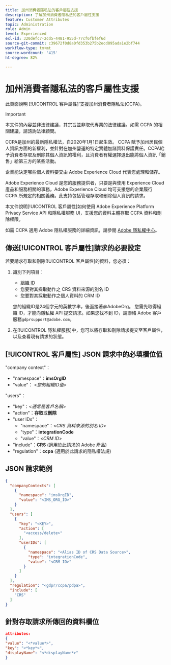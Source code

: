 ```yaml
---
title: 加州消費者隱私法的客戶屬性支援
description: 了解加州消費者隱私法的客戶屬性支援
feature: Customer Attributes
topic: Administration
role: Admin
level: Experienced
exl-id: 320defc7-2cd5-4481-955d-77cf6fbfef6d
source-git-commit: c39672f0d8a0fd353b275b2ecd095ada1e2bf744
workflow-type: tm+mt
source-wordcount: '415'
ht-degree: 82%

---
```


# 加州消費者隱私法的客戶屬性支援

此頁面說明 [!UICONTROL 客戶屬性]&#39;支援加州消費者隱私法(CCPA)。

>[!IMPORTANT]
>
>本文件的內容並非法律建議，其宗旨並非取代專業的法律建議。如需 CCPA 的相關建議，請諮詢法律顧問。

CCPA是加州的最新隱私權法，自2020年1月1日起生效。 CCPA 賦予加州居民個人資訊方面的新權利，並針對在加州營運的特定實體加諸資料保護責任。CCPA給予消費者存取及刪除其個人資訊的權利，且消費者有權選擇退出能將個人資訊「銷售」給第三方的某些活動。

企業能決定哪些個人資料要交由 Adobe Experience Cloud 代表您處理和儲存。

Adobe Experience Cloud 是您的服務提供者，只要是與使用 Experience Cloud 產品和服務相關的事務，Adobe Experience Cloud 均可支援您的企業履行 CCPA 所規定的相關義務。此支持包括管理存取和刪除個人資訊的請求。

本文件說明[!UICONTROL 客戶屬性]如何使用 Adobe Experience Platform Privacy Service API 和隱私權服務 UI，支援您的資料主體存取 CCPA 資料和刪除權限。

如需 CCPA 適用 Adobe 隱私權服務的詳細資訊，請參閱 [Adobe 隱私權中心](https://www.adobe.com/privacy/ccpa.html)。

## 傳送[!UICONTROL 客戶屬性]請求的必要設定

若要請求存取和刪除[!UICONTROL 客戶屬性]的資料，您必須：

1. 識別下列項目：

   * [組織 ID](../../administration/organizations.md)
   * 您要對其採取動作之 CRS 資料來源的別名 ID
   * 您要對其採取動作之個人資料的 CRM ID

   您的組織ID是24個字元的英數字串，後面接著@AdobeOrg。 您需先取得組織 ID，才能向隱私權 API 提交請求。如果您找不到 ID，請聯絡 Adobe 客戶服務`gdprsupport@adobe.com`。

1. 在[!UICONTROL 隱私權服務]中，您可以將存取和刪除請求提交至客戶屬性，以及查看現有請求的狀態。

## [!UICONTROL 客戶屬性] JSON 請求中的必填欄位值

&quot;company context&quot;：

* &quot;namespace&quot;：**imsOrgID**
* &quot;value&quot;： &lt;*您的組織ID值*>

&quot;users&quot;：

* &quot;key&quot;：&lt;*通常是客戶名稱*>
* &quot;action&quot;：**存取**&#x200B;或&#x200B;**刪除**
* &quot;user IDs&quot;：
   * &quot;namespace&quot;：&lt;*CRS 資料來源的別名 ID*>
   * &quot;type&quot;：**integrationCode**
   * &quot;value&quot;：&lt;*CRM ID*>
* &quot;include&quot;：**CRS** (適用於此請求的 Adobe 產品)
* &quot;regulation&quot;：**ccpa** (適用於此請求的隱私權法規)

## JSON 請求範例

```json
{
  "companyContexts": [
    {
      "namespace": "imsOrgID",
      "value": "<IMS_ORG_ID>"
    }
  ],
  "users": [
    {
      "key": "<KEY>",
      "action": [
        "<access/delete>"
      ],
      "userIDs": [
        {
          "namespace": "<Alias ID of CRS Data Source>",
          "type": "integrationCode",
          "value": "<CRM ID>"
        }
      ]
    }
  ],
  "regulation": "<gdpr/ccpa/pdpa>",
  "include": [
    "CRS"
  ]
}
```

## 針對存取請求所傳回的資料欄位

```json
attributes:
{
"value": "<*value*>",
"key": "<*key*>",
"displayName": "<*displayName*>"
}
```
